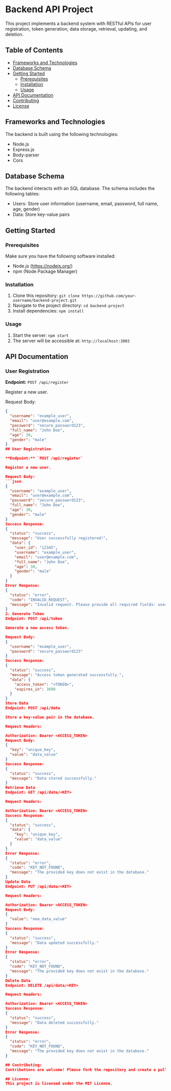 # Backend API Project

This project implements a backend system with RESTful APIs for user registration, token generation, data storage, retrieval, updating, and deletion.

## Table of Contents

- [Frameworks and Technologies](#frameworks-and-technologies)
- [Database Schema](#database-schema)
- [Getting Started](#getting-started)
  - [Prerequisites](#prerequisites)
  - [Installation](#installation)
  - [Usage](#usage)
- [API Documentation](#api-documentation)
- [Contributing](#contributing)
- [License](#license)

## Frameworks and Technologies

The backend is built using the following technologies:

- Node.js
- Express.js
- Body-parser
- Cors

## Database Schema

The backend interacts with an SQL database. The schema includes the following tables:

- Users: Store user information (username, email, password, full name, age, gender)
- Data: Store key-value pairs

## Getting Started

### Prerequisites

Make sure you have the following software installed:

- Node.js (https://nodejs.org/)
- npm (Node Package Manager)

### Installation

1. Clone this repository: `git clone https://github.com/your-username/backend-project.git`
2. Navigate to the project directory: `cd backend-project`
3. Install dependencies: `npm install`

### Usage

1. Start the server: `npm start`
2. The server will be accessible at: `http://localhost:3003`

## API Documentation

### User Registration

**Endpoint:** `POST /api/register`

Register a new user.

Request Body:
```json
{
  "username": "example_user",
  "email": "user@example.com",
  "password": "secure_password123",
  "full_name": "John Doe",
  "age": 30,
  "gender": "male"
}
## User Registration

**Endpoint:** `POST /api/register`

Register a new user.

Request Body:
```json
{
  "username": "example_user",
  "email": "user@example.com",
  "password": "secure_password123",
  "full_name": "John Doe",
  "age": 30,
  "gender": "male"
}
Success Response:
{
  "status": "success",
  "message": "User successfully registered!",
  "data": {
    "user_id": "12345",
    "username": "example_user",
    "email": "user@example.com",
    "full_name": "John Doe",
    "age": 30,
    "gender": "male"
  }
}
Error Response: 
{
  "status": "error",
  "code": "INVALID_REQUEST",
  "message": "Invalid request. Please provide all required fields: username, email, password, full_name."
}
2. Generate Token
Endpoint: POST /api/token

Generate a new access token.

Request Body:
{
  "username": "example_user",
  "password": "secure_password123"
}
Success Response: 
{
  "status": "success",
  "message": "Access token generated successfully.",
  "data": {
    "access_token": "<TOKEN>",
    "expires_in": 3600
  }
}
Store Data
Endpoint: POST /api/data

Store a key-value pair in the database.

Request Headers:

Authorization: Bearer <ACCESS_TOKEN>
Request Body:
{
  "key": "unique_key",
  "value": "data_value"
}
Success Response: 
{
  "status": "success",
  "message": "Data stored successfully."
}
Retrieve Data
Endpoint: GET /api/data/<KEY>

Request Headers:

Authorization: Bearer <ACCESS_TOKEN>
Success Response:
{
  "status": "success",
  "data": {
    "key": "unique_key",
    "value": "data_value"
  }
}
Error Response: 
{
  "status": "error",
  "code": "KEY_NOT_FOUND",
  "message": "The provided key does not exist in the database."
}
Update Data
Endpoint: PUT /api/data/<KEY>

Request Headers:

Authorization: Bearer <ACCESS_TOKEN>
Request Body:
{
  "value": "new_data_value"
}
Success Response:
{
  "status": "success",
  "message": "Data updated successfully."
}
Error Response:
{
  "status": "error",
  "code": "KEY_NOT_FOUND",
  "message": "The provided key does not exist in the database."
}
Delete Data
Endpoint: DELETE /api/data/<KEY>

Request Headers:

Authorization: Bearer <ACCESS_TOKEN>
Success Response:
{
  "status": "success",
  "message": "Data deleted successfully."
}
Error Response: 
{
  "status": "error",
  "code": "KEY_NOT_FOUND",
  "message": "The provided key does not exist in the database."
}

## Contributing:
Contributions are welcome! Please fork the repository and create a pull request.

## License:
This project is licensed under the MIT License.
